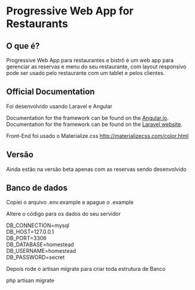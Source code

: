# Progressive Web App for Restaurants

## O que é?

Progressive Web App para restaurantes e bistrô é um web app para gerenciar as reservas e menu do seu restaurante, com layout responsivo pode ser usado pelo restaurante com um tablet e pelos clientes.

## Official Documentation

Foi desenvolvido usando Laravel e Angular

Documentation for the framework can be found on the [Angular.io](https://angular.io/docs/ts/latest/).
Documentation for the framework can be found on the [Laravel website](http://laravel.com/docs).

Front-End foi usado o Materialize.css http://materializecss.com/color.html


## Versão

Ainda estão na versão beta apenas com as reservas sendo desenvolvido


## Banco de dados

Copiei o arquivo .env.example e apague o .example

Altere o código para os dados do seu servidor

DB_CONNECTION=mysql<br>
DB_HOST=127.0.0.1<br>
DB_PORT=3306<br>
DB_DATABASE=homestead<br>
DB_USERNAME=homestead<br>
DB_PASSWORD=secret<br>

Depois rode o artisan migrate para criar toda estrutura de Banco

php artisan migrate
